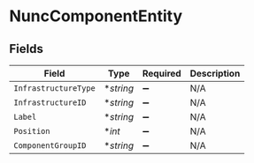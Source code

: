 # NuncComponentEntity


## Fields

| Field                | Type                 | Required             | Description          |
| -------------------- | -------------------- | -------------------- | -------------------- |
| `InfrastructureType` | **string*            | :heavy_minus_sign:   | N/A                  |
| `InfrastructureID`   | **string*            | :heavy_minus_sign:   | N/A                  |
| `Label`              | **string*            | :heavy_minus_sign:   | N/A                  |
| `Position`           | **int*               | :heavy_minus_sign:   | N/A                  |
| `ComponentGroupID`   | **string*            | :heavy_minus_sign:   | N/A                  |